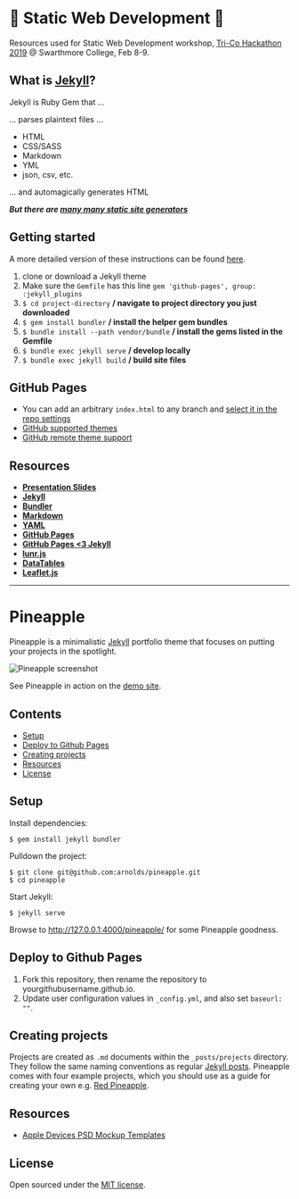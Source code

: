 # :raised_hands: Static Web Development :raised_hands:

Resources used for Static Web Development workshop, [Tri-Co Hackathon 2019](https://tri-co-hackathon.github.io) @ Swarthmore College, Feb 8-9.

## What is [Jekyll](https://jekyllrb.com/)?

Jekyll is Ruby Gem that ...

... parses plaintext files ...

- HTML
- CSS/SASS
- Markdown
- YML
- json, csv, etc.

... and automagically generates HTML

***But there are [many many static site generators](https://www.staticgen.com/)***

## Getting started

A more detailed version of these instructions can be found [here](https://help.github.com/articles/setting-up-your-github-pages-site-locally-with-jekyll/).

1. clone or download a Jekyll theme
2. Make sure the `Gemfile` has this line `gem 'github-pages', group: :jekyll_plugins`
3. `$ cd project-directory` **/ navigate to project directory you just downloaded**
3. `$ gem install bundler` **/ install the helper gem bundles**
4. `$ bundle install --path vendor/bundle` **/ install the gems listed in the Gemfile**
5. `$ bundle exec jekyll serve` **/ develop locally**
6. `$ bundle exec jekyll build` **/ build site files**

## GitHub Pages

- You can add an arbitrary `index.html` to any branch and [select it in the repo settings](https://help.github.com/articles/configuring-a-publishing-source-for-github-pages/)
- [GitHub supported themes](https://pages.github.com/themes/)
- [GitHub remote theme support](https://help.github.com/articles/adding-a-jekyll-theme-to-your-github-pages-site/#adding-a-jekyll-theme-in-your-sites-_configyml-file)

## Resources

- **[Presentation Slides](https://slides.com/swatref/deck-116)**
- **[Jekyll](https://jekyllrb.com/)**
- **[Bundler](https://bundler.io/)**
- **[Markdown](https://github.com/adam-p/markdown-here/wiki/Markdown-Cheatsheet)**
- **[YAML](https://learnxinyminutes.com/docs/yaml/)**
- **[GitHub Pages](https://pages.github.com/)**
- **[GitHub Pages <3 Jekyll](https://help.github.com/articles/using-jekyll-as-a-static-site-generator-with-github-pages/)**
- **[lunr.js](https://lunrjs.com/)**
- **[DataTables](https://github.com/DataTables/DataTables)**
- **[Leaflet.js](https://leafletjs.com/)**



---

# Pineapple

Pineapple is a minimalistic [Jekyll](https://jekyllrb.com) portfolio theme that focuses on putting your projects in the spotlight.

![Pineapple screenshot](https://user-images.githubusercontent.com/9528895/38713105-6dda8a74-3ec7-11e8-8062-8aa6cf24c795.jpg)

See Pineapple in action on the [demo site](https://arnolds.io/pineapple/).

## Contents

- [Setup](#setup)
- [Deploy to Github Pages](#deploy-to-github-pages)
- [Creating projects](#creating-projects)
- [Resources](#resources)
- [License](#license)

## Setup

Install dependencies:

```
$ gem install jekyll bundler
```

Pulldown the project:

```
$ git clone git@github.com:arnolds/pineapple.git
$ cd pineapple
```

Start Jekyll:

```
$ jekyll serve
```

Browse to http://127.0.0.1:4000/pineapple/ for some Pineapple goodness.

## Deploy to Github Pages

1. Fork this repository, then rename the repository to yourgithubusername.github.io.
2. Update user configuration values in `_config.yml`, and also set `baseurl: ""`.

## Creating projects

Projects are created as `.md` documents within the `_posts/projects` directory. They follow the same naming conventions as regular [Jekyll posts](https://jekyllrb.com/docs/posts/). Pineapple comes with four example projects, which you should use as a guide for creating your own e.g. [Red Pineapple](_posts/projects/2017-04-01-redpineapple.md).

## Resources

- [Apple Devices PSD Mockup Templates](https://www.graphicsfuel.com/2016/04/apple-devices-psd-mockup-templates/)

## License

Open sourced under the [MIT license](LICENSE.md).
